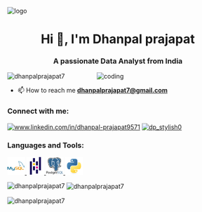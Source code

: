 ![logo](https://static.wixstatic.com/media/6c3893_60b02f5779ab4a239a715f41ba6a007e~mv2_d_5000_1447_s_2.gif)
<h1 align="center">Hi 👋, I'm Dhanpal prajapat</h1>
<h3 align="center">A passionate Data Analyst from India</h3>
<img align="right" alt="coding" width="300" src="https://chools.in/wp-content/uploads/data-science-2-1.gif">

<p align="left"> <img src="https://komarev.com/ghpvc/?username=dhanpalprajapat7&label=Profile%20views&color=0e75b6&style=flat" alt="dhanpalprajapat7" /> </p>

- 📫 How to reach me **dhanpalprajapat7@gmail.com**

<h3 align="left">Connect with me:</h3>
<p align="left">
  <a href="www.linkedin.com/in/dhanpal-prajapat9571" target="_blank"><img align="center" src="https://raw.githubusercontent.com/rahuldkjain/github-profile-readme-generator/master/src/images/icons/Social/linked-in-alt.svg" alt="www.linkedin.com/in/dhanpal-prajapat9571" height="30" width="40" /></a>
  <a href="https://instagram.com/dp_stylish0" target="_blank"><img align="center" src="https://raw.githubusercontent.com/rahuldkjain/github-profile-readme-generator/master/src/images/icons/Social/instagram.svg" alt="dp_stylish0" height="30" width="40" /></a>
</p>


<h3 align="left">Languages and Tools:</h3>
<p align="left"> <a href="https://www.mysql.com/" target="_blank" rel="noreferrer"> <img src="https://raw.githubusercontent.com/devicons/devicon/master/icons/mysql/mysql-original-wordmark.svg" alt="mysql" width="40" height="40"/> </a> <a href="https://pandas.pydata.org/" target="_blank" rel="noreferrer"> <img src="https://raw.githubusercontent.com/devicons/devicon/2ae2a900d2f041da66e950e4d48052658d850630/icons/pandas/pandas-original.svg" alt="pandas" width="40" height="40"/> </a> <a href="https://www.postgresql.org" target="_blank" rel="noreferrer"> <img src="https://raw.githubusercontent.com/devicons/devicon/master/icons/postgresql/postgresql-original-wordmark.svg" alt="postgresql" width="40" height="40"/> </a> <a href="https://www.python.org" target="_blank" rel="noreferrer"> <img src="https://raw.githubusercontent.com/devicons/devicon/master/icons/python/python-original.svg" alt="python" width="40" height="40"/> </a> </p>

<p><img align="left" src="https://github-readme-stats.vercel.app/api/top-langs?username=dhanpalprajapat7&show_icons=true&locale=en&layout=compact" alt="dhanpalprajapat7" /></p>

<p>&nbsp;<img align="center" src="https://github-readme-stats.vercel.app/api?username=dhanpalprajapat7&show_icons=true&locale=en" alt="dhanpalprajapat7" /></p>

<p><img align="center" src="https://github-readme-streak-stats.herokuapp.com/?user=dhanpalprajapat7&" alt="dhanpalprajapat7" /></p>
